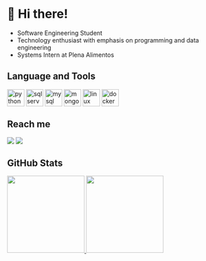 # 👋 Hi there!

- Software Engineering Student
- Technology enthusiast with emphasis on programming and data engineering
- Systems Intern at Plena Alimentos

## Language and Tools
<div style="display: inline">
  <img align="center" alt="python" src="https://cdn.jsdelivr.net/gh/devicons/devicon/icons/python/python-original-wordmark.svg" width="40" height="40"/>
  <img align="center" alt="sqlserver" src="https://cdn.jsdelivr.net/gh/devicons/devicon/icons/microsoftsqlserver/microsoftsqlserver-plain-wordmark.svg" width="40" height="40"/>
  <img align="center" alt="mysql" src="https://cdn.jsdelivr.net/gh/devicons/devicon/icons/mysql/mysql-original-wordmark.svg" width="40" height="40"/>
  <img align="center" alt="mongodb" src="https://cdn.jsdelivr.net/gh/devicons/devicon/icons/mongodb/mongodb-original-wordmark.svg" width="40" height="40"/>
  <img align="center" alt="linux" src="https://cdn.jsdelivr.net/gh/devicons/devicon/icons/linux/linux-original.svg" width="40" height="40"/>
  <img align="center" alt="docker" src="https://cdn.jsdelivr.net/gh/devicons/devicon/icons/docker/docker-original-wordmark.svg" width="40" height="40"/>
</div><br/>

## Reach me
<div>
  <a href = "mailto:gabrielcvtorquato@gmail.com"><img loading="lazy" src="https://img.shields.io/badge/Gmail-D14836?style=for-the-badge&logo=gmail&logoColor=white" target="_blank"></a>
  <a href="https://www.linkedin.com/in/gabrielctor" target="_blank"><img loading="lazy" src="https://img.shields.io/badge/-LinkedIn-%230077B5?style=for-the-badge&logo=linkedin&logoColor=white" target="_blank"></a>   
</div>

## GitHub Stats
<div>
  <a href="https://github.com/gabrielctor">
  <img loading="lazy" height="180em" src="https://github-readme-stats.vercel.app/api/top-langs/?username=gabrielctor&layout=compact&langs_count=7&theme=dracula"/>
  <img loading="lazy" height="180em" src="https://github-readme-stats.vercel.app/api?username=gabrielctor&show_icons=true&theme=dracula&include_all_commits=true&count_private=true"/>
</div>
